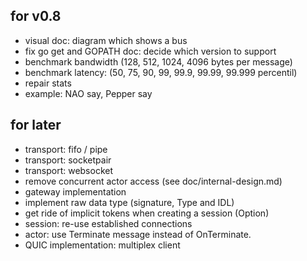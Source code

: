 for v0.8
--------

- visual doc: diagram which shows a bus
- fix go get and GOPATH doc: decide which version to support
- benchmark bandwidth (128, 512, 1024, 4096 bytes per message)
- benchmark latency: (50, 75, 90, 99, 99.9, 99.99, 99.999 percentil)
- repair stats
- example: NAO say, Pepper say

for later
---------

- transport: fifo / pipe
- transport: socketpair
- transport: websocket
- remove concurrent actor access (see doc/internal-design.md)
- gateway implementation
- implement raw data type (signature, Type and IDL)
- get ride of implicit tokens when creating a session (Option)
- session: re-use established connections
- actor: use Terminate message instead of OnTerminate.
- QUIC implementation: multiplex client
